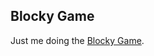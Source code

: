 ## Blocky Game

Just me doing the [Blocky Game](http://nifty.stanford.edu/2019/horton-liu-blocky-recursive-tree-game/).

